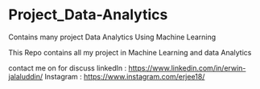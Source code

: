 # Project_Data-Analytics
Contains many project Data Analytics Using Machine Learning 

This Repo contains all my project in Machine Learning and data Analytics 



contact me on for discuss 
linkedIn : https://www.linkedin.com/in/erwin-jalaluddin/
Instagram : https://www.instagram.com/erjee18/
